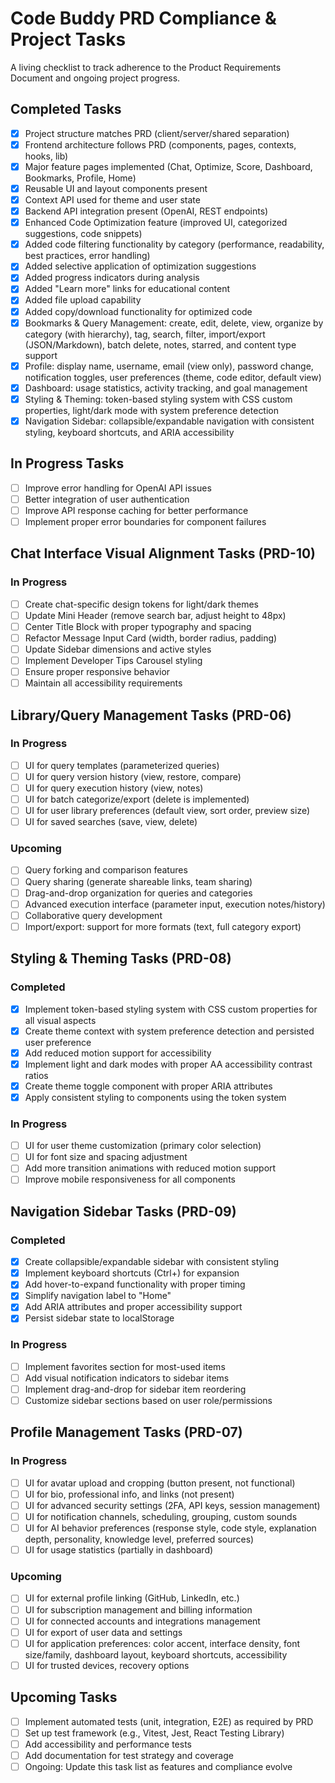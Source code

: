 # Code Buddy PRD Compliance & Project Tasks

A living checklist to track adherence to the Product Requirements Document and ongoing project progress.

## Completed Tasks
- [x] Project structure matches PRD (client/server/shared separation)
- [x] Frontend architecture follows PRD (components, pages, contexts, hooks, lib)
- [x] Major feature pages implemented (Chat, Optimize, Score, Dashboard, Bookmarks, Profile, Home)
- [x] Reusable UI and layout components present
- [x] Context API used for theme and user state
- [x] Backend API integration present (OpenAI, REST endpoints)
- [x] Enhanced Code Optimization feature (improved UI, categorized suggestions, code snippets)
- [x] Added code filtering functionality by category (performance, readability, best practices, error handling)
- [x] Added selective application of optimization suggestions
- [x] Added progress indicators during analysis 
- [x] Added "Learn more" links for educational content
- [x] Added file upload capability
- [x] Added copy/download functionality for optimized code
- [x] Bookmarks & Query Management: create, edit, delete, view, organize by category (with hierarchy), tag, search, filter, import/export (JSON/Markdown), batch delete, notes, starred, and content type support
- [x] Profile: display name, username, email (view only), password change, notification toggles, user preferences (theme, code editor, default view)
- [x] Dashboard: usage statistics, activity tracking, and goal management
- [x] Styling & Theming: token-based styling system with CSS custom properties, light/dark mode with system preference detection
- [x] Navigation Sidebar: collapsible/expandable navigation with consistent styling, keyboard shortcuts, and ARIA accessibility

## In Progress Tasks
- [ ] Improve error handling for OpenAI API issues
- [ ] Better integration of user authentication
- [ ] Improve API response caching for better performance
- [ ] Implement proper error boundaries for component failures

## Chat Interface Visual Alignment Tasks (PRD-10)
### In Progress
- [ ] Create chat-specific design tokens for light/dark themes
- [ ] Update Mini Header (remove search bar, adjust height to 48px) 
- [ ] Center Title Block with proper typography and spacing
- [ ] Refactor Message Input Card (width, border radius, padding)
- [ ] Update Sidebar dimensions and active styles
- [ ] Implement Developer Tips Carousel styling
- [ ] Ensure proper responsive behavior
- [ ] Maintain all accessibility requirements

## Library/Query Management Tasks (PRD-06)
### In Progress
- [ ] UI for query templates (parameterized queries)
- [ ] UI for query version history (view, restore, compare)
- [ ] UI for query execution history (view, notes)
- [ ] UI for batch categorize/export (delete is implemented)
- [ ] UI for user library preferences (default view, sort order, preview size)
- [ ] UI for saved searches (save, view, delete)

### Upcoming
- [ ] Query forking and comparison features
- [ ] Query sharing (generate shareable links, team sharing)
- [ ] Drag-and-drop organization for queries and categories
- [ ] Advanced execution interface (parameter input, execution notes/history)
- [ ] Collaborative query development
- [ ] Import/export: support for more formats (text, full category export)

## Styling & Theming Tasks (PRD-08)
### Completed
- [x] Implement token-based styling system with CSS custom properties for all visual aspects
- [x] Create theme context with system preference detection and persisted user preference
- [x] Add reduced motion support for accessibility
- [x] Implement light and dark modes with proper AA accessibility contrast ratios
- [x] Create theme toggle component with proper ARIA attributes
- [x] Apply consistent styling to components using the token system

### In Progress
- [ ] UI for user theme customization (primary color selection)
- [ ] UI for font size and spacing adjustment
- [ ] Add more transition animations with reduced motion support
- [ ] Improve mobile responsiveness for all components

## Navigation Sidebar Tasks (PRD-09)
### Completed
- [x] Create collapsible/expandable sidebar with consistent styling
- [x] Implement keyboard shortcuts (Ctrl+\) for expansion
- [x] Add hover-to-expand functionality with proper timing
- [x] Simplify navigation label to "Home"
- [x] Add ARIA attributes and proper accessibility support
- [x] Persist sidebar state to localStorage

### In Progress
- [ ] Implement favorites section for most-used items
- [ ] Add visual notification indicators to sidebar items
- [ ] Implement drag-and-drop for sidebar item reordering
- [ ] Customize sidebar sections based on user role/permissions

## Profile Management Tasks (PRD-07)
### In Progress
- [ ] UI for avatar upload and cropping (button present, not functional)
- [ ] UI for bio, professional info, and links (not present)
- [ ] UI for advanced security settings (2FA, API keys, session management)
- [ ] UI for notification channels, scheduling, grouping, custom sounds
- [ ] UI for AI behavior preferences (response style, code style, explanation depth, personality, knowledge level, preferred sources)
- [ ] UI for usage statistics (partially in dashboard)

### Upcoming
- [ ] UI for external profile linking (GitHub, LinkedIn, etc.)
- [ ] UI for subscription management and billing information
- [ ] UI for connected accounts and integrations management
- [ ] UI for export of user data and settings
- [ ] UI for application preferences: color accent, interface density, font size/family, dashboard layout, keyboard shortcuts, accessibility
- [ ] UI for trusted devices, recovery options

## Upcoming Tasks
- [ ] Implement automated tests (unit, integration, E2E) as required by PRD
- [ ] Set up test framework (e.g., Vitest, Jest, React Testing Library)
- [ ] Add accessibility and performance tests
- [ ] Add documentation for test strategy and coverage
- [ ] Ongoing: Update this task list as features and compliance evolve 